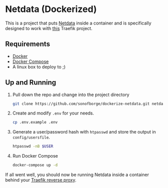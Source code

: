 # Netdata (Dockerized)

This is a project that puts
[Netdata](https://www.netdata.cloud/)
inside a container and is specifically designed to work with
[this](https://github.com/sonofborge/dockerize-traefik) Traefik project.

## Requirements

*   [Docker](https://docs.docker.com/install/)
*   [Docker Compose](https://docs.docker.com/compose/install/)
*   A linux box to deploy to ;)

## Up and Running

1.  Pull down the repo and change into the project directory

    ```sh
    git clone https://github.com/sonofborge/dockerize-netdata.git netdata && cd netdata
    ```

1.  Create and modify `.env` for your needs.

    ```sh
    cp .env.example .env
    ```

1.  Generate a user/password hash with `htpasswd` and store the output in `config/usersfile`.

    ```sh
    htpasswd -nB $USER
    ```

1.  Run Docker Compose

    ```sh
    docker-compose up -d
    ```

If all went well,
you should now be running Netdata inside a container behind your
[Traefik reverse proxy](https://github.com/sonofborge/dockerize-traefik).
